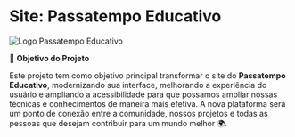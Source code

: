 # Site: Passatempo Educativo

![Logo Passatempo Educativo](https://storage.googleapis.com/atados-v3/user-uploaded/images/62062463-d9c8-4b14-9399-e05aeed4491a.png)

🎯 **Objetivo do Projeto**

Este projeto tem como objetivo principal transformar o site do **Passatempo Educativo**, modernizando sua interface, melhorando a experiência do usuário e ampliando a acessibilidade para que possamos ampliar nossas técnicas e conhecimentos de maneira mais efetiva. A nova plataforma será um ponto de conexão entre a comunidade, nossos projetos e todas as pessoas que desejam contribuir para um mundo melhor 🌍.
